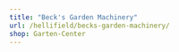 ```yaml
---
title: "Beck's Garden Machinery"
url: /hellifield/becks-garden-machinery/
shop: Garten-Center
---
```

